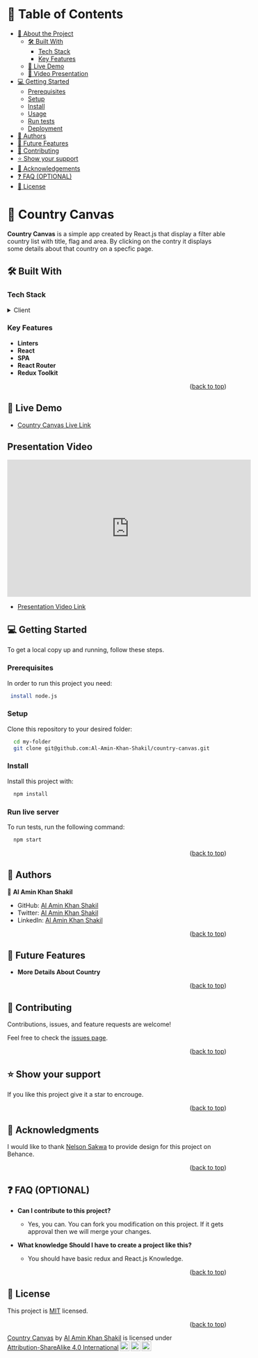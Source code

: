 <a name="readme-top"></a>

<!-- TABLE OF CONTENTS -->

# 📗 Table of Contents

- [📖 About the Project](#about-project)
  - [🛠 Built With](#built-with)
    - [Tech Stack](#tech-stack)
    - [Key Features](#key-features)
  - [🚀 Live Demo](#live-demo)
  - [🚀 Video Presentation](#video-presentation)
- [💻 Getting Started](#getting-started)
  - [Prerequisites](#prerequisites)
  - [Setup](#setup)
  - [Install](#install)
  - [Usage](#usage)
  - [Run tests](#run-tests)
  - [Deployment](#deployment)
- [👥 Authors](#authors)
- [🔭 Future Features](#future-features)
- [🤝 Contributing](#contributing)
- [⭐️ Show your support](#support)
- [🙏 Acknowledgements](#acknowledgements)
- [❓ FAQ (OPTIONAL)](#faq)
- [📝 License](#license)

<!-- PROJECT DESCRIPTION -->

# 📖 Country Canvas <a name="about-project"></a>

**Country Canvas** is a simple app created by React.js that display a filter able country list with title, flag and area. By clicking on the contry it displays some details about that country on a specfic page.

## 🛠 Built With <a name="built-with"></a>

### Tech Stack <a name="tech-stack"></a>

<details>
  <summary>Client</summary>
  <ul>
    <li><a href="https://www.w3schools.com/React/default.asp">React js</a></li>
  </ul>
</details>

<!-- Features -->

### Key Features <a name="key-features"></a>

- **Linters**
- **React**
- **SPA**
- **React Router**
- **Redux Toolkit**

<p align="right">(<a href="#readme-top">back to top</a>)</p>

<!--Live Server-->

## 🚀 Live Demo <a name="live-demo"></a>

- [Country Canvas Live Link](https://globe-app.onrender.com/)

## Presentation Video <a name="video-presentation"></a>

<iframe width="560" height="315" src="https://www.loom.com/share/d0eaf9461dbe4d77a1625b0a6e1c2fb0?sid=fe7e10ae-23e8-4028-adfa-adf285d746d5" frameborder="0" allowfullscreen></iframe>

- [Presentation Video Link](https://www.loom.com/share/d0eaf9461dbe4d77a1625b0a6e1c2fb0?sid=0c81eb6c-c0a4-4e20-9121-5d1689a55d3c)

<!-- GETTING STARTED -->

## 💻 Getting Started <a name="getting-started"></a>

To get a local copy up and running, follow these steps.

### Prerequisites

In order to run this project you need:

```sh
 install node.js
```

### Setup

Clone this repository to your desired folder:

```sh
  cd my-folder
  git clone git@github.com:Al-Amin-Khan-Shakil/country-canvas.git
```

### Install

Install this project with:

```sh
  npm install
```

### Run live server

To run tests, run the following command:

```sh
  npm start
```

<p align="right">(<a href="#readme-top">back to top</a>)</p>

<!-- AUTHORS -->

## 👥 Authors <a name="authors"></a>

👤 **Al Amin Khan Shakil**

- GitHub: [Al Amin Khan Shakil](https://github.com/Al-Amin-Khan-Shakil)
- Twitter: [Al Amin Khan Shakil](https://twitter.com/AlAminKhan85004)
- LinkedIn: [Al Amin Khan Shakil](https://www.linkedin.com/in/al-amin-khan-shakil/)

<p align="right">(<a href="#readme-top">back to top</a>)</p>

<!-- FUTURE FEATURES -->

## 🔭 Future Features <a name="future-features"></a>

- **More Details About Country**

<p align="right">(<a href="#readme-top">back to top</a>)</p>

<!-- CONTRIBUTING -->

## 🤝 Contributing <a name="contributing"></a>

Contributions, issues, and feature requests are welcome!

Feel free to check the [issues page](https://github.com/Al-Amin-Khan-Shakil/country-canvas/issues).

<p align="right">(<a href="#readme-top">back to top</a>)</p>

<!-- SUPPORT -->

## ⭐️ Show your support <a name="support"></a>

If you like this project give it a star to encrouge.

<p align="right">(<a href="#readme-top">back to top</a>)</p>

<!-- ACKNOWLEDGEMENTS -->

## 🙏 Acknowledgments <a name="acknowledgements"></a>

I would like to thank [Nelson Sakwa](https://www.behance.net/sakwadesignstudio) to provide design for this project on Behance.

<p align="right">(<a href="#readme-top">back to top</a>)</p>

<!-- FAQ (optional) -->

## ❓ FAQ (OPTIONAL) <a name="faq"></a>

- **Can I contribute to this project?**

  - Yes, you can. You can fork you modification on this project. If it gets approval then we will merge your changes.

- **What knowledge Should I have to create a project like this?**

  - You should have basic redux and React.js Knowledge.

<p align="right">(<a href="#readme-top">back to top</a>)</p>

<!-- LICENSE -->

## 📝 License <a name="license"></a>

This project is [MIT](./LICENSE) licensed.

<p align="right">(<a href="#readme-top">back to top</a>)</p>

<p xmlns:cc="http://creativecommons.org/ns#" xmlns:dct="http://purl.org/dc/terms/"><a property="dct:title" rel="cc:attributionURL" href="https://github.com/Al-Amin-Khan-Shakil/country-canvas">Country Canvas</a> by <a rel="cc:attributionURL dct:creator" property="cc:attributionName" href="https://github.com/Al-Amin-Khan-Shakil">Al Amin Khan Shakil</a> is licensed under <a href="http://creativecommons.org/licenses/by-sa/4.0/?ref=chooser-v1" target="_blank" rel="license noopener noreferrer" style="display:inline-block;">Attribution-ShareAlike 4.0 International<img style="height:22px!important;margin-left:3px;vertical-align:text-bottom;" src="https://mirrors.creativecommons.org/presskit/icons/cc.svg?ref=chooser-v1"><img style="height:22px!important;margin-left:3px;vertical-align:text-bottom;" src="https://mirrors.creativecommons.org/presskit/icons/by.svg?ref=chooser-v1"><img style="height:22px!important;margin-left:3px;vertical-align:text-bottom;" src="https://mirrors.creativecommons.org/presskit/icons/sa.svg?ref=chooser-v1"></a></p>